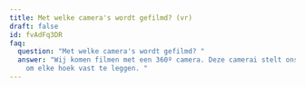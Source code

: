 ```yaml
---
title: Met welke camera's wordt gefilmd? (vr)
draft: false
id: fvAdFq3DR
faq:
  question: "Met welke camera's wordt gefilmd? "
  answer: "Wij komen filmen met een 360º camera. Deze camerai stelt ons in staat
    om elke hoek vast te leggen. "
---
```

